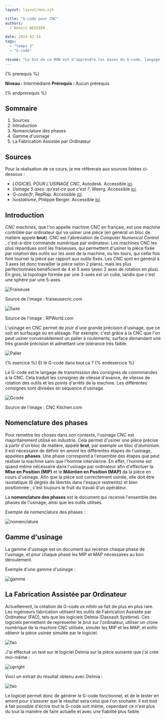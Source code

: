 ```yaml
---
layout: layout/mon.njk

title: "G-code pour CNC"
authors:
  - Benoit BEGUIER

date: 2024-02-14
tags: 
  - "temps 3"
  - "G-code"

résumé: "Le but de ce MON est d'apprendre les bases du G-code, langage permettant d'indiquer à une machine CNC (type fraiseuse par exemple) comment usiner une pièce"
---
```


{% prerequis %}

**Niveau :** Intermédiaire
**Prérequis :** Aucun prérequis

{% endprerequis %}

## Sommaire

1. Sources
2. Introduction
3. Nomenclature des phases
4. Gamme d'usinage
5. La Fabrication Assistée par Ordinateur

## Sources

Pour la réalisation de ce cours, je me réfèrerais aux sources listées ci-dessous :

- *LOGICIEL POUR L'USINAGE CNC*, Autodesk. Accessible [ici](https://www.autodesk.fr/solutions/cnc-machining-software).
- *Usinage 5 axes: qu'est-ce que c'est ?*, Weerg. Accessible [ici](https://www.weerg.com/fr/guides/usinage-5-axes-definition).
- *G-code/fr*, RepRap. Accessible [ici](https://reprap.org/wiki/G-code/fr).
- *Isostatisme*, Philippe Berger. Accessible [ici](http://philippe.berger2.free.fr/productique/ressources/isostatisme/isostatisme.htm).

## Introduction

*CNC machines*, que l'on appelle machine CNC en français, est une machine contrôlée par ordinateur qui va usiner une pièce (en général un bloc de matière appelé **brut**). CNC est l'abréviation de *Computer Numerical Control* , c'est-à-dire commande numérique par ordinateur. Les machines CNC les plus répandues sont les fraiseuses, qui permettent d'usiner la pièce fixée par rotation des outils sur les axes de la machine, ou les tours, qui cette fois font tourner la pièce par rapport aux outils fixés. Les CNC sont en général à 3 axes (et donc travailler la pièce selon 2 plans), mais les plus perfectionnées bénéficient de 4 et 5 axes (avec 2 axes de rotation en plus). En gros, la topologie formée par une 3-axes est un cube, tandis que c'est une sphère par une 5-axes.

![Fraiseuse](Fraiseuse.png)

Source de l'image : fraiseusecnc.com

![5axe](5-axes.jpg)

Source de l'image : RPWorld.com

L'usinage en CNC permet de jouir d'une grande précision d'usinage, que ce soit en surfaçage ou en alésage. Par exemple, c'est grâce à la CNC que l'on peut usiner convenablement un palier à roulements, surface demandant une très grande précision et admettant une tolérance très faible.

![Palier](Palier.png)

{% exercice %}
Et le G-code dans tout ça ?
{% endexercice %}

Le G-code est le langage de transmission des consignes de commmandes à la CNC. Cela traduit les consignes de vitesse d'avance, de vitesse de rotation des outils et les points d'arrêts de la machine. Les différentes consignes sont divisées en séquence d'usinage.

![Gcode](gcode.png)

Source de l'image : CNC Kitchen.com

## Nomenclature des phases

Pour remettre les choses dans son contexte, l'usinage CNC est majoritairement utilisé en industrie. Cela permet d'usiner une pièce précise à partir d'un bloc de matière, appelé **brut**, par exemple un bloc d'aluminium. Il est nécessaire de définir en amont les différentes étapes de l'usinage, appelées **phases**. Une phase correspond à l'ensemble des étapes que peut réaliser la machine sans que l'homme intervienne. En effet, l'homme est quand même nécessaire dans l'usinage par ordinateur afin d'effectuer la **MIse en Position (MIP)** et le **MAintien en Position (MAP)** da la pièce en cours d'usinage. Afin que la pièce soit correctement usinée, elle doit être isostatique (6 degrés de libertés dans l'espace restreints) et bien positionnée ; c'est toujours le fruit du travail d'un opérateur.

La **nomenclature des phases** est le document qui recense l'ensemble des phases de l'usinage, ainsi que les outils utilisés.

Exemple de nomenclature des phases :

![nomenclature](nomenclature.png)

## Gamme d'usinage

La gamme d'usinage est un document qui recense chaque phase de l'usinage, et pour chaque phase les MIP et MAP nécessaires au bon déroulement.

Exemple d'une gamme d'usinage :

![gamme](gamme.png)

## La Fabrication Assistée par Ordinateur

Actuellement, la création de G-code *ex nihilo* se fait de plus en plus rare. Les ingénieurs fabrication utilisent les outils de Fabrication Assistée par Ordinateur (FAO), tels que les logiciels Delmia (Dassault Système). Ces logiciels permettent de représenter le brut sur l'ordinateur, utiliser un clone numérique de la machine CNC utilisée, simuler les MIP et les MAP, et enfin obtenir la pièce usinée simulée par le logiciel.

![fao](fao.png)

J'ai effectué un test sur le logiciel Delmia sur la pièce suivante que j'ai créé moi-même :

![upright](upright.png)

Voici un extrait du résultat obtenu avec Delmia :

![fao](fao_exemple.jpg)

Le logiciel permet donc de générer le G-code fonctionnel, et de le tester en amont pour s'assurer que le résultat sera celui que l'on souhaite. Il est tout à fait possible d'écrire tout le G-code soit même, cependant ce n'est plus du tout la manière de faire actuelle et avec une fiabilité plus faible.
